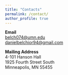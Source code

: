 ```yaml
---
title: "Contacts"
permalink: /contact/
author_profile: true
---
```


**Email** \
belch074@umn.edu \
danielbelchior94@gmail.com

**Mailing Address** \
4-101 Hanson Hall \
1925 Fourth Street South \
Minneapolis, MN 55455

